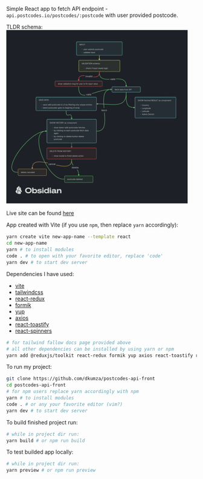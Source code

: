 Simple React app to fetch API endpoint - `api.postcodes.io/postcodes/:postcode` with user provided postcode.

TLDR schema:
<br>
<img loading="lazy" width="480px" src="./media/logic-drawing.png" alt="schema png" />

Live site can be found [here](https://dkumza.github.io/postcodes-api-front/)

App created with Vite (if you use `npm`, then replace `yarn` accordingly):

```bash
yarn create vite new-app-name --template react
cd new-app-name
yarn # to install modules
code . # to open with your favorite editor, replace 'code'
yarn dev # to start dev server
```

Dependencies I have used:

- [vite](https://react-redux.js.org/tutorials/quick-start#install-redux-toolkit-and-react-redux)
- [tailwindcss](https://tailwindcss.com/docs/guides/vite)
- [react-redux](https://react-redux.js.org/tutorials/quick-start#install-redux-toolkit-and-react-redux)
- [formik](https://www.npmjs.com/package/formik)
- [yup](https://www.npmjs.com/package/yup)
- [axios](https://www.npmjs.com/package/axios)
- [react-toastify](https://www.npmjs.com/package/react-toastify)
- [react-spinners](https://www.npmjs.com/package/react-spinners)

```bash
# for tailwind fallow docs page provided above
# all other dependencies can be installed by using yarn or npm
yarn add @reduxjs/toolkit react-redux formik yup axios react-toastify react-spinner
```

To run my project:

```bash
git clone https://github.com/dkumza/postcodes-api-front
cd postcodes-api-front
# for npm users replace yarn accordingly with npm
yarn # to install modules
code . # or any your favorite editor (vim?)
yarn dev # to start dev server
```

To build finished project run:

```bash
# while in project dir run:
yarn build # or npm run build
```

To test builded app locally:

```bash
# while in project dir run:
yarn preview # or npm run preview
```
